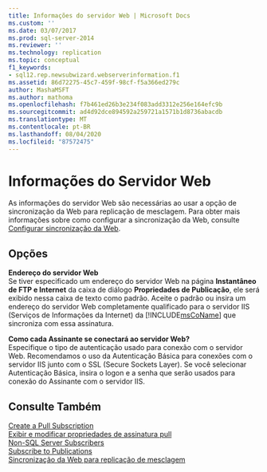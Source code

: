 ```yaml
---
title: Informações do servidor Web | Microsoft Docs
ms.custom: ''
ms.date: 03/07/2017
ms.prod: sql-server-2014
ms.reviewer: ''
ms.technology: replication
ms.topic: conceptual
f1_keywords:
- sql12.rep.newsubwizard.webserverinformation.f1
ms.assetid: 86d72275-45c7-459f-98cf-f5a366ed279c
author: MashaMSFT
ms.author: mathoma
ms.openlocfilehash: f7b461ed26b3e234f083add3312e256e164efc9b
ms.sourcegitcommit: ad4d92dce894592a259721a1571b1d8736abacdb
ms.translationtype: MT
ms.contentlocale: pt-BR
ms.lasthandoff: 08/04/2020
ms.locfileid: "87572475"
---
```

# <a name="web-server-information"></a>Informações do Servidor Web
  As informações do servidor Web são necessárias ao usar a opção de sincronização da Web para replicação de mesclagem. Para obter mais informações sobre como configurar a sincronização da Web, consulte [Configurar sincronização da Web](configure-web-synchronization.md).  
  
## <a name="options"></a>Opções  
 **Endereço do servidor Web**  
 Se tiver especificado um endereço do servidor Web na página **Instantâneo de FTP e Internet** da caixa de diálogo **Propriedades de Publicação**, ele será exibido nessa caixa de texto como padrão. Aceite o padrão ou insira um endereço do servidor Web completamente qualificado para o servidor IIS (Serviços de Informações da Internet) da [!INCLUDE[msCoName](../../includes/msconame-md.md)] que sincroniza com essa assinatura.  
  
 **Como cada Assinante se conectará ao servidor Web?**  
 Especifique o tipo de autenticação usado para conexão com o servidor Web. Recomendamos o uso da Autenticação Básica para conexões com o servidor IIS junto com o SSL (Secure Sockets Layer). Se você selecionar Autenticação Básica, insira o logon e a senha que serão usados para conexão do Assinante com o servidor IIS.  
  
## <a name="see-also"></a>Consulte Também  
 [Create a Pull Subscription](create-a-pull-subscription.md)   
 [Exibir e modificar propriedades de assinatura pull](view-and-modify-pull-subscription-properties.md)   
 [Non-SQL Server Subscribers](non-sql/non-sql-server-subscribers.md)   
 [Subscribe to Publications](subscribe-to-publications.md)   
 [Sincronização da Web para replicação de mesclagem](web-synchronization-for-merge-replication.md)  
  
  
